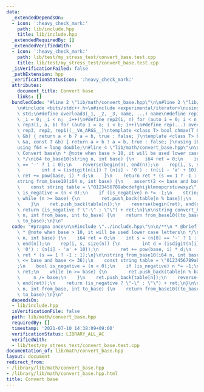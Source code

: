 ```yaml
---
data:
  _extendedDependsOn:
  - icon: ':heavy_check_mark:'
    path: lib/include.hpp
    title: lib/include.hpp
  _extendedRequiredBy: []
  _extendedVerifiedWith:
  - icon: ':heavy_check_mark:'
    path: lib/test/my_stress_test/convert_base.test.cpp
    title: lib/test/my_stress_test/convert_base.test.cpp
  _isVerificationFailed: false
  _pathExtension: hpp
  _verificationStatusIcon: ':heavy_check_mark:'
  attributes:
    document_title: Convert base
    links: []
  bundledCode: "#line 2 \"lib/math/convert_base.hpp\"\n\n#line 2 \"lib/include.hpp\"\
    \n#include <bits/stdc++.h>\n#include <experimental/iterator>\nusing namespace\
    \ std;\n#define overload3(_1, _2, _3, name, ...) name\n#define rep1(n) for (auto\
    \ _i = 0; _i < n; _i++)\n#define rep2(i, n) for (auto i = 0; i < n; i++)\n#define\
    \ rep3(i, a, b) for (auto i = a; i < b; i++)\n#define rep(...) overload3(__VA_ARGS__,\
    \ rep3, rep2, rep1)(__VA_ARGS__)\ntemplate <class T> bool chmax(T &a, const T\
    \ &b) { return a < b ? a = b, true : false; }\ntemplate <class T> bool chmin(T\
    \ &a, const T &b) { return a > b ? a = b, true : false; }\nusing i64 = long long;\n\
    using f64 = long double;\n#line 4 \"lib/math/convert_base.hpp\"\n\n/**\n * @brief\
    \ Convert base\n * @note when base > 10, it will be used lower case letters\n\
    \ */\ni64 to_base10(string n, int base) {\n    i64 ret = 0;\n    int s = (n[0]\
    \ == '-' ? 1 : 0);\n    reverse(begin(n), end(n));\n    rep(i, s, size(n)) {\n\
    \        int d = (isdigit(n[i]) ? (n[i] - '0') : (n[i] - 'a' + 10));\n       \
    \ ret += pow(base, i) * d;\n    }\n    return ret * (s == 1 ? -1 : 1);\n}\n\n\
    string from_base10(i64 n, int base) {\n    assert(2 <= base and base <= 36);\n\
    \    const string table = \"0123456789abcdefghijklmnopqrstuvwxyz\";\n    bool\
    \ is_negative = (n < 0);\n    if (is_negative) n *= -1;\n    string ret;\n   \
    \ while (n >= base) {\n        ret.push_back(table[n % base]);\n        n /= base;\n\
    \    }\n    ret.push_back(table[n]);\n    reverse(begin(ret), end(ret));\n   \
    \ return (is_negative ? \"-\" : \"\") + ret;\n}\n\nstring convert_base(string\
    \ n, int from_base, int to_base) {\n    return from_base10((to_base10(n, from_base)),\
    \ to_base);\n}\n"
  code: "#pragma once\n\n#include \"../include.hpp\"\n\n/**\n * @brief Convert base\n\
    \ * @note when base > 10, it will be used lower case letters\n */\ni64 to_base10(string\
    \ n, int base) {\n    i64 ret = 0;\n    int s = (n[0] == '-' ? 1 : 0);\n    reverse(begin(n),\
    \ end(n));\n    rep(i, s, size(n)) {\n        int d = (isdigit(n[i]) ? (n[i] -\
    \ '0') : (n[i] - 'a' + 10));\n        ret += pow(base, i) * d;\n    }\n    return\
    \ ret * (s == 1 ? -1 : 1);\n}\n\nstring from_base10(i64 n, int base) {\n    assert(2\
    \ <= base and base <= 36);\n    const string table = \"0123456789abcdefghijklmnopqrstuvwxyz\"\
    ;\n    bool is_negative = (n < 0);\n    if (is_negative) n *= -1;\n    string\
    \ ret;\n    while (n >= base) {\n        ret.push_back(table[n % base]);\n   \
    \     n /= base;\n    }\n    ret.push_back(table[n]);\n    reverse(begin(ret),\
    \ end(ret));\n    return (is_negative ? \"-\" : \"\") + ret;\n}\n\nstring convert_base(string\
    \ n, int from_base, int to_base) {\n    return from_base10((to_base10(n, from_base)),\
    \ to_base);\n}\n"
  dependsOn:
  - lib/include.hpp
  isVerificationFile: false
  path: lib/math/convert_base.hpp
  requiredBy: []
  timestamp: '2021-07-10 14:38:09+09:00'
  verificationStatus: LIBRARY_ALL_AC
  verifiedWith:
  - lib/test/my_stress_test/convert_base.test.cpp
documentation_of: lib/math/convert_base.hpp
layout: document
redirect_from:
- /library/lib/math/convert_base.hpp
- /library/lib/math/convert_base.hpp.html
title: Convert base
---
```

